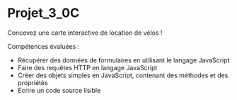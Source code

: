  # Projet_3_0C

  Concevez une carte interactive de location de vélos !

Compétences évaluées : 

  - Récupérer des données de formulaires en utilisant le langage JavaScript
  - Faire des requêtes HTTP en langage JavaScript
  - Créer des objets simples en JavaScript, contenant des méthodes et des propriétés 
  - Ecrire un code source lisible

